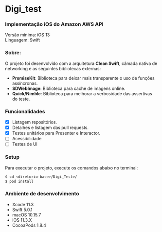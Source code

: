 # Digi_test
### Implementação iOS do Amazon AWS API

Versão mínima: iOS 13</br>
Linguagem: Swift</br>

### Sobre:

O projeto foi desenvolvido com a arquitetura **Clean Swift**, câmada nativa de networking e as seguintes bibliotecas externas:</br>
- **PromiseKit**: Biblioteca para deixar mais transparente o uso de funções assíncronas.
- **SDWebImage**: Biblioteca para cache de imagens online.
- **Quick/Nimble**: Biblioteca para melhorar a verbosidade das assertivas do teste.

### Funcionalidades
- [x] Listagem repositórios.
- [x] Detalhes e listagem das pull requests.
- [x] Testes unitários para Presenter e Interactor.
- [ ] Acessibilidade
- [ ] Testes de UI

### Setup

Para executar o projeto, execute os comandos abaixo no terminal:
```sh
$ cd <diretorio-base>/Digi_Teste/
$ pod install
```

### Ambiente de desenvolvimento
- Xcode 11.3
- Swift 5.0.1
- macOS 10.15.7
- iOS 11.3.X
- CocoaPods 1.8.4

